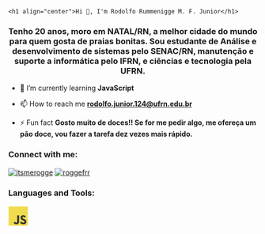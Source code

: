     <h1 align="center">Hi 👋, I'm Rodolfo Rummenigge M. F. Junior</h1>
<h3 align="center"> Tenho 20 anos, moro em NATAL/RN, a melhor cidade do mundo para quem gosta de praias bonitas. Sou estudante de Análise e desenvolvimento de sistemas pelo SENAC/RN, manutenção e suporte a informática pelo IFRN, e ciências e tecnologia pela UFRN. </h3>

- 🌱 I’m currently learning **JavaScript**

- 📫 How to reach me **rodolfo.junior.124@ufrn.edu.br**

- ⚡ Fun fact **Gosto muito de doces!! Se for me pedir algo, me ofereça um pão doce, vou fazer a tarefa dez vezes mais rápido.**

<h3 align="left">Connect with me:</h3>
<p align="left">
<a href="https://twitter.com/itsmerogge" target="blank"><img align="center" src="https://raw.githubusercontent.com/rahuldkjain/github-profile-readme-generator/master/src/images/icons/Social/twitter.svg" alt="itsmerogge" height="30" width="40" /></a>
<a href="https://instagram.com/roggefrr" target="blank"><img align="center" src="https://raw.githubusercontent.com/rahuldkjain/github-profile-readme-generator/master/src/images/icons/Social/instagram.svg" alt="roggefrr" height="30" width="40" /></a>
</p>

<h3 align="left">Languages and Tools:</h3>
<p align="left"> <a href="https://developer.mozilla.org/en-US/docs/Web/JavaScript" target="_blank" rel="noreferrer"> <img src="https://raw.githubusercontent.com/devicons/devicon/master/icons/javascript/javascript-original.svg" alt="javascript" width="40" height="40"/> </a> </p>
